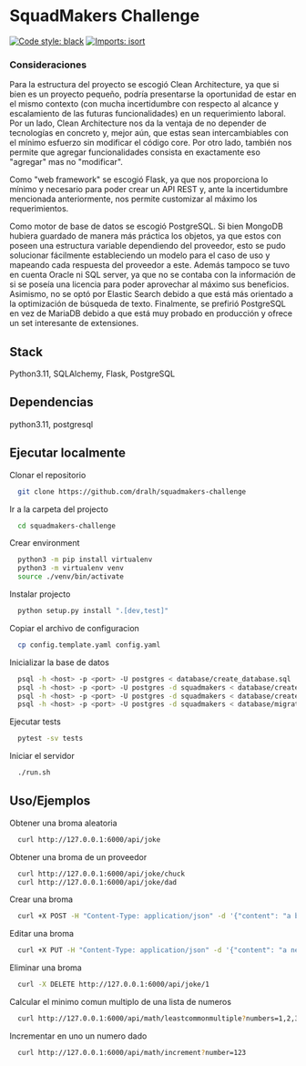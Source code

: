 # SquadMakers Challenge

[![Code style: black](https://img.shields.io/badge/code%20style-black-000000.svg)](https://github.com/psf/black)
[![Imports: isort](https://img.shields.io/badge/%20imports-isort-%231674b1?style=flat&labelColor=ef8336)](https://pycqa.github.io/isort/)

### Consideraciones
Para la estructura del proyecto se escogió Clean Architecture, ya que si bien es un proyecto pequeño,
podría presentarse la oportunidad de estar en el mismo contexto
(con mucha incertidumbre con respecto al alcance y escalamiento de las futuras funcionalidades) en un requerimiento laboral.
Por un lado, Clean Architecture nos da la ventaja de no depender de tecnologías en concreto y, mejor aún, que estas sean intercambiables
con el mínimo esfuerzo sin modificar el código core. Por otro lado, también nos permite que agregar funcionalidades consista en exactamente eso
"agregar" mas no "modificar".

Como "web framework" se escogió Flask, ya que nos proporciona lo mínimo y necesario para poder crear un API REST y, ante la incertidumbre
mencionada anteriormente, nos permite customizar al máximo los requerimientos.

Como motor de base de datos se escogió PostgreSQL. Si bien MongoDB hubiera guardado de manera más práctica los objetos,
ya que estos con poseen una estructura variable dependiendo del proveedor, esto se pudo solucionar fácilmente estableciendo un modelo para el caso de uso
y mapeando cada respuesta del proveedor a este. Además tampoco se tuvo en cuenta Oracle ni SQL server, ya que no se contaba con la información
de si se poseía una licencia para poder aprovechar al máximo sus beneficios. Asimismo, no se optó por Elastic Search debido a que está más orientado
a la optimización de búsqueda de texto. Finalmente, se prefirió PostgreSQL en vez de MariaDB debido a que está muy probado en producción y ofrece
un set interesante de extensiones.



## Stack

Python3.11, SQLAlchemy, Flask, PostgreSQL


## Dependencias

python3.11, postgresql
## Ejecutar localmente

Clonar el repositorio

```bash
  git clone https://github.com/dralh/squadmakers-challenge
```

Ir a la carpeta del projecto

```bash
  cd squadmakers-challenge
```

Crear environment
```bash
  python3 -m pip install virtualenv
  python3 -m virtualenv venv
  source ./venv/bin/activate
```

Instalar projecto
```bash
  python setup.py install ".[dev,test]"
```

Copiar el archivo de configuracion
```bash
  cp config.template.yaml config.yaml
```

Inicializar la base de datos
```bash
  psql -h <host> -p <port> -U postgres < database/create_database.sql
  psql -h <host> -p <port> -U postgres -d squadmakers < database/create_user.sql
  psql -h <host> -p <port> -U postgres -d squadmakers < database/create_schema.sql
  psql -h <host> -p <port> -U postgres -d squadmakers < database/migrations/V1_0__base_migration.sql    
```

Ejecutar tests
```bash
  pytest -sv tests
```

Iniciar el servidor

```bash
  ./run.sh
```


## Uso/Ejemplos

Obtener una broma aleatoria
```bash
  curl http://127.0.0.1:6000/api/joke
```

Obtener una broma de un proveedor
```bash
  curl http://127.0.0.1:6000/api/joke/chuck
  curl http://127.0.0.1:6000/api/joke/dad
```

Crear una broma
```bash
  curl +X POST -H "Content-Type: application/json" -d '{"content": "a basic joke"}' http://127.0.0.1:6000/api/joke
```

Editar una broma
```bash
  curl +X PUT -H "Content-Type: application/json" -d '{"content": "a new joke"}' http://127.0.0.1:6000/api/joke/1
```

Eliminar una broma
```bash
  curl -X DELETE http://127.0.0.1:6000/api/joke/1
```

Calcular el minimo comun multiplo de una lista de numeros
```bash
  curl http://127.0.0.1:6000/api/math/leastcommonmultiple?numbers=1,2,3,4,5
```

Incrementar en uno un numero dado
```bash
  curl http://127.0.0.1:6000/api/math/increment?number=123
```

